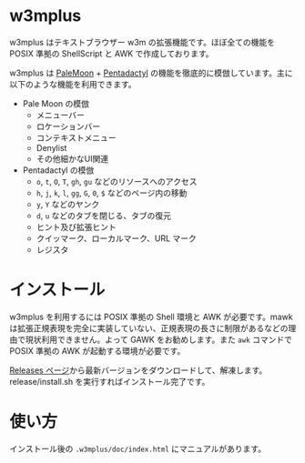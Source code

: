 <!--
### Document: readme.md
##
## w3mplus のマニュアル
##
## Metadata:
##
##   id - 7539cc1d-6b5f-44e5-baf7-a66b22b2213f
##   author - <qq542vev at https://purl.org/meta/me/>
##   version - 0.2.0
##   date - 2022-08-31
##   since - 2019-12-26
##   copyright - Copyright (C) 2019 - 2022 qq542vev. Some rights reserved.
##   license - <CC-BY at https://creativecommons.org/licenses/by/4.0/>
##   package - w3mplus
##
## See Also:
##
##   * <Project homepage at https://github.com/qq542vev/w3mplus>
##   * <Bag report at https://github.com/qq542vev/w3mplus>
-->

# w3mplus

w3mplus はテキストブラウザー w3m の拡張機能です。ほぼ全ての機能を POSIX 準拠の ShellScript と AWK で作成しております。

w3mplus は [PaleMoon](https://www.palemoon.org/) + [Pentadactyl](https://github.com/pentadactyl/pentadactyl) の機能を徹底的に模倣しています。主に以下のような機能を利用できます。

 * Pale Moon の模倣
   * メニューバー
   * ロケーションバー
   * コンテキストメニュー
   * Denylist
   * その他細かなUI関連
 * Pentadactyl の模倣
   * `o`, `t`, `O`, `T`, `gh`, `gu` などのリソースへのアクセス
   * `h`, `j`, `k`, `l`, `gg`, `G`, `0`, `$` などのページ内の移動
   * `y`, `Y` などのヤンク
   * `d`, `u` などのタブを閉じる、タブの復元
   * ヒント及び拡張ヒント
   * クイッマーク、ローカルマーク、URL マーク
   * レジスタ

# インストール

w3mplus を利用するには POSIX 準拠の Shell 環境と AWK が必要です。mawk は拡張正規表現を完全に実装していない、正規表現の長さに制限があるなどの理由で現状利用できません。よって GAWK をお勧めします。また `awk` コマンドで POSIX 準拠の AWK が起動する環境が必要です。

[Releases ページ](https://github.com/qq542vev/w3mplus/releases)から最新バージョンをダウンロードして、解凍します。release/install.sh を実行すればインストール完了です。

# 使い方

インストール後の `.w3mplus/doc/index.html` にマニュアルがあります。
